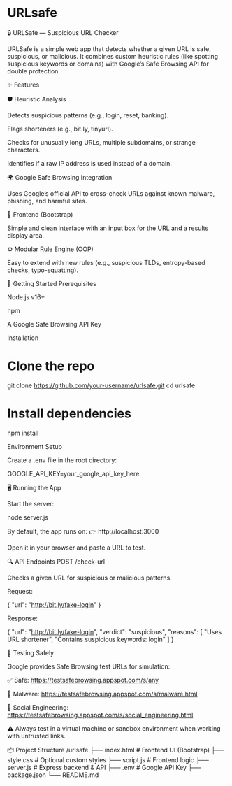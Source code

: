 # URLsafe

🔒 URLSafe — Suspicious URL Checker

URLSafe is a simple web app that detects whether a given URL is safe, suspicious, or malicious.
It combines custom heuristic rules (like spotting suspicious keywords or domains) with Google’s Safe Browsing API for double protection.

✨ Features

🛡️ Heuristic Analysis

Detects suspicious patterns (e.g., login, reset, banking).

Flags shorteners (e.g., bit.ly, tinyurl).

Checks for unusually long URLs, multiple subdomains, or strange characters.

Identifies if a raw IP address is used instead of a domain.

🌍 Google Safe Browsing Integration

Uses Google’s official API to cross-check URLs against known malware, phishing, and harmful sites.

🎨 Frontend (Bootstrap)

Simple and clean interface with an input box for the URL and a results display area.

⚙️ Modular Rule Engine (OOP)

Easy to extend with new rules (e.g., suspicious TLDs, entropy-based checks, typo-squatting).

🚀 Getting Started
Prerequisites

Node.js
 v16+

npm

A Google Safe Browsing API Key

Installation
# Clone the repo
git clone https://github.com/your-username/urlsafe.git
cd urlsafe

# Install dependencies
npm install

Environment Setup

Create a .env file in the root directory:

GOOGLE_API_KEY=your_google_api_key_here

🖥️ Running the App

Start the server:

node server.js


By default, the app runs on:
👉 http://localhost:3000

Open it in your browser and paste a URL to test.

🔍 API Endpoints
POST /check-url

Checks a given URL for suspicious or malicious patterns.

Request:

{
  "url": "http://bit.ly/fake-login"
}


Response:

{
  "url": "http://bit.ly/fake-login",
  "verdict": "suspicious",
  "reasons": [
    "Uses URL shortener",
    "Contains suspicious keywords: login"
  ]
}

🧪 Testing Safely

Google provides Safe Browsing test URLs for simulation:

✅ Safe: https://testsafebrowsing.appspot.com/s/any

🚨 Malware: https://testsafebrowsing.appspot.com/s/malware.html

🚨 Social Engineering: https://testsafebrowsing.appspot.com/s/social_engineering.html

⚠️ Always test in a virtual machine or sandbox environment when working with untrusted links.

📦 Project Structure
/urlsafe
 ├── index.html        # Frontend UI (Bootstrap)
 ├── style.css         # Optional custom styles
 ├── script.js         # Frontend logic
 ├── server.js         # Express backend & API
 ├── .env              # Google API Key
 ├── package.json
 └── README.md

